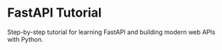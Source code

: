 # FastAPI Tutorial

Step-by-step tutorial for learning FastAPI and building modern web APIs with Python.
